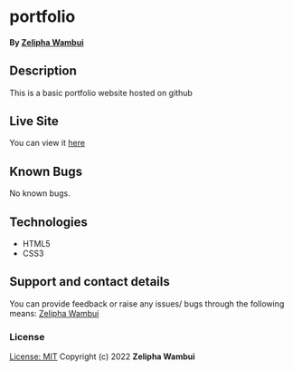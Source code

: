 # portfolio

#### By [Zelipha Wambui](https://github.com/Zelipha)

## Description

This is a basic portfolio website hosted on github

## Live Site

You can view it [here](https://zelipha.github.io/portfolio-landing_page)

## Known Bugs

No known bugs.

## Technologies

- HTML5
- CSS3

## Support and contact details

You can provide feedback or raise any issues/ bugs through the following means:
[Zelipha Wambui](zeliphawambui756@gmail.com)

### License

[License: MIT](https://github.com/Zelipha/portfolio-landing_page/blob/main/LICENSE)
Copyright (c) 2022 **Zelipha Wambui**
